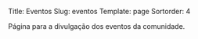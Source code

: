 Title: Eventos
Slug: eventos
Template: page
Sortorder: 4

Página para a divulgação dos eventos da comunidade.
